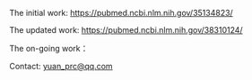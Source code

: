 The initial work:
https://pubmed.ncbi.nlm.nih.gov/35134823/

The updated work:
https://pubmed.ncbi.nlm.nih.gov/38310124/

The on-going work：


Contact: yuan_prc@qq.com
